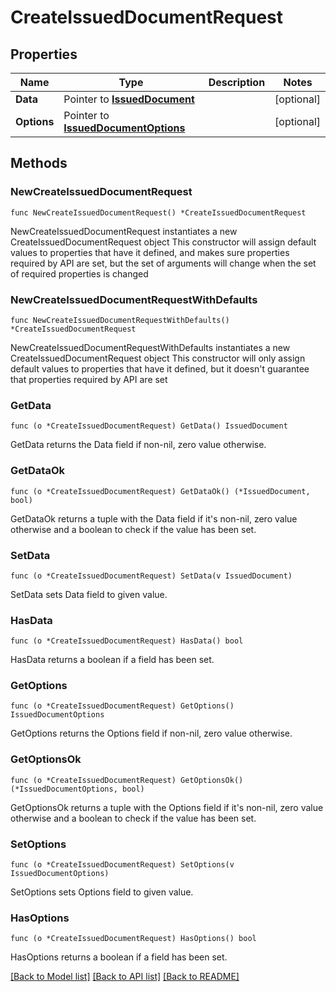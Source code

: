 # CreateIssuedDocumentRequest

## Properties

Name | Type | Description | Notes
------------ | ------------- | ------------- | -------------
**Data** | Pointer to [**IssuedDocument**](IssuedDocument.md) |  | [optional] 
**Options** | Pointer to [**IssuedDocumentOptions**](IssuedDocumentOptions.md) |  | [optional] 

## Methods

### NewCreateIssuedDocumentRequest

`func NewCreateIssuedDocumentRequest() *CreateIssuedDocumentRequest`

NewCreateIssuedDocumentRequest instantiates a new CreateIssuedDocumentRequest object
This constructor will assign default values to properties that have it defined,
and makes sure properties required by API are set, but the set of arguments
will change when the set of required properties is changed

### NewCreateIssuedDocumentRequestWithDefaults

`func NewCreateIssuedDocumentRequestWithDefaults() *CreateIssuedDocumentRequest`

NewCreateIssuedDocumentRequestWithDefaults instantiates a new CreateIssuedDocumentRequest object
This constructor will only assign default values to properties that have it defined,
but it doesn't guarantee that properties required by API are set

### GetData

`func (o *CreateIssuedDocumentRequest) GetData() IssuedDocument`

GetData returns the Data field if non-nil, zero value otherwise.

### GetDataOk

`func (o *CreateIssuedDocumentRequest) GetDataOk() (*IssuedDocument, bool)`

GetDataOk returns a tuple with the Data field if it's non-nil, zero value otherwise
and a boolean to check if the value has been set.

### SetData

`func (o *CreateIssuedDocumentRequest) SetData(v IssuedDocument)`

SetData sets Data field to given value.

### HasData

`func (o *CreateIssuedDocumentRequest) HasData() bool`

HasData returns a boolean if a field has been set.

### GetOptions

`func (o *CreateIssuedDocumentRequest) GetOptions() IssuedDocumentOptions`

GetOptions returns the Options field if non-nil, zero value otherwise.

### GetOptionsOk

`func (o *CreateIssuedDocumentRequest) GetOptionsOk() (*IssuedDocumentOptions, bool)`

GetOptionsOk returns a tuple with the Options field if it's non-nil, zero value otherwise
and a boolean to check if the value has been set.

### SetOptions

`func (o *CreateIssuedDocumentRequest) SetOptions(v IssuedDocumentOptions)`

SetOptions sets Options field to given value.

### HasOptions

`func (o *CreateIssuedDocumentRequest) HasOptions() bool`

HasOptions returns a boolean if a field has been set.


[[Back to Model list]](../README.md#documentation-for-models) [[Back to API list]](../README.md#documentation-for-api-endpoints) [[Back to README]](../README.md)


